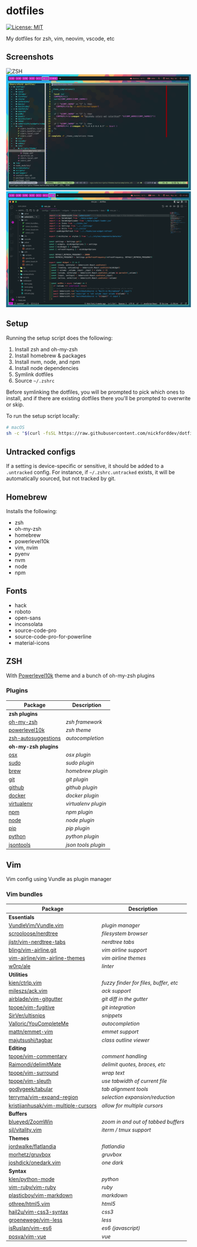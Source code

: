 # dotfiles

[![License: MIT](https://img.shields.io/badge/License-MIT-blue.svg)](https://opensource.org/licenses/MIT)

My dotfiles for zsh, vim, neovim, vscode, etc

## Screenshots

![ZSH](./screenshots/zsh.png "ZSH")
![Vim](./screenshots/vim.png "Vim")
![VSCode](./screenshots/vscode.png "VSCode")

## Setup

Running the setup script does the following:

1. Install zsh and oh-my-zsh
1. Install homebrew & packages
1. Install nvm, node, and npm
1. Install node dependencies
1. Symlink dotfiles
1. Source `~/.zshrc`

Before symlinking the dotfiles, you will be prompted to pick which ones to install, and if there are existing dotfiles there you'll be prompted to overwrite or skip.

To run the setup script locally:

```bash
# macOS
sh -c "$(curl -fsSL https://raw.githubusercontent.com/nickforddev/dotfiles/mainline/install-mac.sh)"
```

## Untracked configs

If a setting is device-specific or sensitive, it should be added to a `.untracked` config. For instance, if `~/.zshrc.untracked` exists, it will be automatically sourced, but not tracked by git.

## Homebrew

Installs the following:

- zsh
- oh-my-zsh
- homebrew
- powerlevel10k
- vim, nvim
- pyenv
- nvm
- node
- npm

## Fonts

- hack
- roboto
- open-sans
- inconsolata
- source-code-pro
- source-code-pro-for-powerline
- material-icons

## ZSH

With [Powerlevel10k](https://github.com/romkatv/powerlevel10k) theme and a bunch of oh-my-zsh plugins

### Plugins

| Package                                                                                          | Description         |
|--------------------------------------------------------------------------------------------------|---------------------|
| **zsh plugins**                                                                                  |                     |
| [oh-my-zsh](https://github.com/robbyrussell/oh-my-zsh)                                           | _zsh framework_     |
| [powerlevel10k](https://github.com/romkatv/powerlevel10k)                                        | _zsh theme_         |
| [zsh-autosuggestions](https://github.com/zsh-users/zsh-autosuggestions)                          | _autocompletion_    |
| **oh-my-zsh plugins**                                                                            |                     |
| [osx](https://github.com/robbyrussell/oh-my-zsh/blob/master/plugins/osx/README.md)               | _osx plugin_        |
| [sudo](https://github.com/robbyrussell/oh-my-zsh/blob/master/plugins/sudo/README.md)             | _sudo plugin_       |
| [brew](https://github.com/robbyrussell/oh-my-zsh/blob/master/plugins/brew/README.md)             | _homebrew plugin_   |
| [git](https://github.com/robbyrussell/oh-my-zsh/blob/master/plugins/git/README.md)               | _git plugin_        |
| [github](https://github.com/robbyrussell/oh-my-zsh/blob/master/plugins/github/README.md)         | _github plugin_     |
| [docker](https://github.com/robbyrussell/oh-my-zsh/blob/master/plugins/docker/README.md)         | _docker plugin_     |
| [virtualenv](https://github.com/robbyrussell/oh-my-zsh/blob/master/plugins/virtualenv/README.md) | _virtualenv plugin_ |
| [npm](https://github.com/robbyrussell/oh-my-zsh/blob/master/plugins/npm/README.md)               | _npm plugin_        |
| [node](https://github.com/robbyrussell/oh-my-zsh/blob/master/plugins/node/README.md)             | _node plugin_       |
| [pip](https://github.com/robbyrussell/oh-my-zsh/blob/master/plugins/pip/README.md)               | _pip plugin_        |
| [python](https://github.com/robbyrussell/oh-my-zsh/blob/master/plugins/python/README.md)         | _python plugin_     |
| [jsontools](https://github.com/robbyrussell/oh-my-zsh/blob/master/plugins/jsontools/README.md)   | _json tools plugin_ |

## Vim

Vim config using Vundle as plugin manager

### Vim bundles

| Package                                                                                       | Description                           |
|-----------------------------------------------------------------------------------------------|---------------------------------------|
| **Essentials**                                                                                |                                       |
| [VundleVim/Vundle.vim](https://github.com/VundleVim/Vundle.vim)                               | _plugin manager_                     |
| [scrooloose/nerdtree](https://github.com/scrooloose/nerdtree)                                 | _filesystem browser_                  |
| [jistr/vim-nerdtree-tabs](https://github.com/jistr/vim-nerdtree-tabs)                         | _nerdtree tabs_                       |
| [bling/vim-airline.git](https://github.com/bling/vim-airline.git)                             | _vim airline support_                 |
| [vim-airline/vim-airline-themes](https://github.com/vim-airline/vim-airline-themes)           | _vim airline themes_                  |
| [w0rp/ale](https://github.com/w0rp/ale)                                                       | _linter_                              |
| **Utilities**                                                                                 |                                       |
| [kien/ctrlp.vim](https://github.com/kien/ctrlp.vim)                                           | _fuzzy finder for files, buffer, etc_ |
| [mileszs/ack.vim](https://github.com/mileszs/ack.vim)                                         | _ack support_                         |
| [airblade/vim-gitgutter](https://github.com/airblade/vim-gitgutter)                           | _git diff in the gutter_              |
| [tpope/vim-fugitive](https://github.com/tpope/vim-fugitive)                                   | _git integration_                     |
| [SirVer/ultisnips](https://github.com/SirVer/ultisnips)                                       | _snippets_                            |
| [Valloric/YouCompleteMe](https://github.com/Valloric/YouCompleteMe)                           | _autocompletion_                      |
| [mattn/emmet-vim](https://github.com/mattn/emmet-vim)                                         | _emmet support_                       |
| [majutsushi/tagbar](https://github.com/majutsushi/tagbar)                                     | _class outline viewer_                |
| **Editing**                                                                                   |                                       |
| [tpope/vim-commentary](https://github.com/tpope/vim-commentary)                               | _comment handling_                    |
| [Raimondi/delimitMate](https://github.com/Raimondi/delimitMate)                               | _delimit quotes, braces, etc_         |
| [tpope/vim-surround](https://github.com/tpope/vim-surround)                                   | _wrap text_                           |
| [tpope/vim-sleuth](https://github.com/tpope/vim-sleuth)                                       | _use tabwidth of current file_        |
| [godlygeek/tabular](https://github.com/godlygeek/tabular)                                     | _tab alignment tools_                 |
| [terryma/vim-expand-region](https://github.com/terryma/vim-expand-region)                     | _selection expansion/reduction_       |
| [kristijanhusak/vim-multiple-cursors](https://github.com/kristijanhusak/vim-multiple-cursors) | _allow for multiple cursors_          |
| **Buffers**                                                                                   |                                       |
| [blueyed/ZoomWin](https://github.com/blueyed/ZoomWin)                                         | _zoom in and out of tabbed buffers_   |
| [sjl/vitality.vim](https://github.com/sjl/vitality.vim)                                       | _iterm / tmux support_                |
| **Themes**                                                                                    |                                       |
| [jordwalke/flatlandia](https://github.com/jordwalke/flatlandia)                               | _flatlandia_                          |
| [morhetz/gruvbox](https://github.com/morhetz/gruvbox)                                         | _gruvbox_                             |
| [joshdick/onedark.vim](https://github.com/joshdick/onedark.vim)                               | _one dark_                            |
| **Syntax**                                                                                    |                                       |
| [klen/python-mode](https://github.com/klen/python-mode)                                       | _python_                              |
| [vim-ruby/vim-ruby](https://github.com/vim-ruby/vim-ruby)                                     | _ruby_                                |
| [plasticboy/vim-markdown](https://github.com/plasticboy/vim-markdown)                         | _markdown_                            |
| [othree/html5.vim](https://github.com/othree/html5.vim)                                       | _html5_                               |
| [hail2u/vim-css3-syntax](https://github.com/hail2u/vim-css3-syntax)                           | _css3_                                |
| [groenewege/vim-less](https://github.com/groenewege/vim-less)                                 | _less_                                |
| [isRuslan/vim-es6](https://github.com/isRuslan/vim-es6)                                       | _es6 (javascript)_                    |
| [posva/vim-vue](https://github.com/posva/vim-vue)                                             | _vue_                                 |

